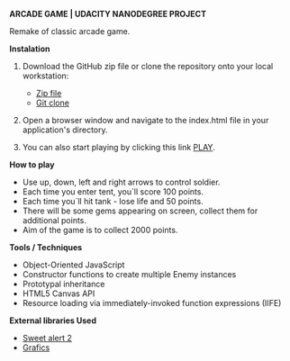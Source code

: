 **ARCADE GAME | UDACITY NANODEGREE PROJECT**

Remake of classic arcade game.

**Instalation**

1. Download the GitHub zip file or clone the repository onto your local workstation:
	
	- [Zip file](https://github.com/DemonPanda/arcade/archive/master.zip)
	- [Git clone](https://github.com/DemonPanda/arcade.git)
	
2. Open a browser window and navigate to the index.html file in your application's directory.
3. You can also start playing by clicking this link [PLAY](http://www.demonpanda.com/arcade-game).

**How to play**

- Use up, down, left and right arrows to control soldier.
- Each time you enter tent, you`ll score 100 points.
- Each time you`ll hit tank - lose life and 50 points.
- There will be some gems appearing on screen, collect them for additional points. 
- Aim of the game is to collect 2000 points.

**Tools / Techniques**

- Object-Oriented JavaScript
- Constructor functions to create multiple Enemy instances
- Prototypal inheritance
- HTML5 Canvas API
- Resource loading via immediately-invoked function expressions (IIFE)

**External libraries Used**

- [Sweet alert 2](https://sweetalert2.github.io/)
- [Grafics](https://www.vecteezy.com)

